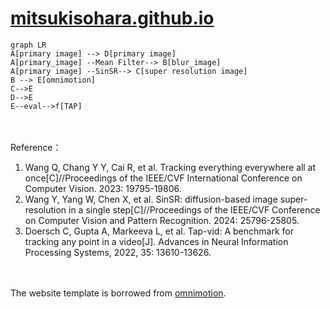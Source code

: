 # [mitsukisohara.github.io](https://mitsukisohara.github.io/)

```mermaid
graph LR
A[primary image] --> D[primary image]
A[primary_image] --Mean Filter--> B[blur_image]
A[primary image] --SinSR--> C[super resolution image]
B --> E[omnimotion]
C-->E
D-->E
E--eval-->f[TAP]
```

\
\
Reference：
1. Wang Q, Chang Y Y, Cai R, et al. Tracking everything everywhere all at once[C]//Proceedings of the IEEE/CVF International Conference on Computer Vision. 2023: 19795-19806.
2. Wang Y, Yang W, Chen X, et al. SinSR: diffusion-based image super-resolution in a single step[C]//Proceedings of the IEEE/CVF Conference on Computer Vision and Pattern Recognition. 2024: 25796-25805.
3. Doersch C, Gupta A, Markeeva L, et al. Tap-vid: A benchmark for tracking any point in a video[J]. Advances in Neural Information Processing Systems, 2022, 35: 13610-13626.

\
\
The website template is borrowed from [omnimotion](https://github.com/omnimotion/omnimotion.github.io).